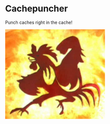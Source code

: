 Cachepuncher
============

Punch caches right in the cache!

![Cockpuncher (the Onion Movie)](./cockpuncher.jpg)

